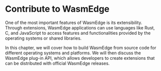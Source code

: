 # Contribute to WasmEdge

One of the most important features of WasmEdge is its extensibility.
Through extensions, WasmEdge applications can use languages like 
Rust, C, and JavaScript to access features and functionalities
provided by the operating systems or shared libraries.

In this chapter, we will cover how to build WasmEdge from source code
for different operating systems and platforms. We will then discuss
the WasmEdge plug-in API, which allows developers to create extensions that can be distributed with official WasmEdge releases.



